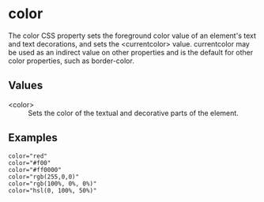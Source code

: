 # color

The color CSS property sets the foreground color value of an element's text and text decorations, and sets the &lt;currentcolor&gt; value. currentcolor may be used as an indirect value on other properties and is the default for other color properties, such as border-color.

## Values

<dl>
<dt>&lt;color&gt;</dt>
<dd>Sets the color of the textual and decorative parts of the element.</dd>
</dl>

## Examples

```
color="red"
color="#f00"
color="#ff0000"
color="rgb(255,0,0)"
color="rgb(100%, 0%, 0%)"
color="hsl(0, 100%, 50%)"
```
